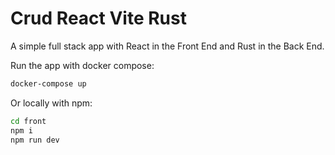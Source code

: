 # Crud React Vite Rust

A simple full stack app with React in the Front End and Rust in the Back End.

Run the app with docker compose:

```bash
docker-compose up
```

Or locally with npm:

```bash
cd front
npm i
npm run dev
```